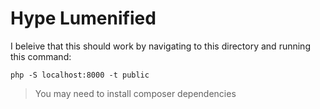 # Hype Lumenified

I beleive that this should work by navigating to this directory and running this command:

```
php -S localhost:8000 -t public
```

> You may need to install composer dependencies
